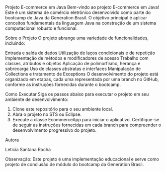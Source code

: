 
Projeto E-commerce em Java
Bem-vindo ao projeto E-commerce em Java! Este é um sistema de comércio eletrônico desenvolvido como parte do bootcamp de Java da Generation Brasil. O objetivo principal é aplicar conceitos fundamentais da linguagem Java na construção de um sistema computacional robusto e funcional.

Sobre o Projeto
O projeto abrange uma variedade de funcionalidades, incluindo:

Entrada e saída de dados
Utilização de laços condicionais e de repetição
Implementação de métodos e modificadores de acesso
Trabalho com classes, atributos e objetos
Aplicação de polimorfismo, herança e sobrecarga
Uso de classes abstratas e interfaces
Manipulação de Collections e tratamento de Exceptions
O desenvolvimento do projeto está organizado em etapas, cada uma representada por uma branch no GitHub, conforme as instruções fornecidas durante o bootcamp.

Como Executar
Siga os passos abaixo para executar o projeto em seu ambiente de desenvolvimento:

1. Clone este repositório para o seu ambiente local.
2. Abra o projeto no STS ou Eclipse.
3. Execute a classe EcommerceApp para iniciar o aplicativo.
Certifique-se de seguir as instruções fornecidas em cada branch para compreender o desenvolvimento progressivo do projeto.

Autora

Leticia Santana Rocha

Observação: Este projeto é uma implementação educacional e serve como projeto de conclusão de módulo do bootcamp da Generation Brasil.
